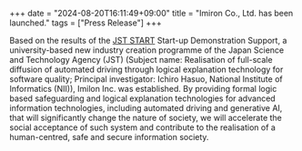 +++
date = "2024-08-20T16:11:49+09:00"
title = "Imiron Co., Ltd. has been launched."
tags = ["Press Release"]
+++

Based on the results of the [JST START](https://www.jst.go.jp/start/) Start-up Demonstration Support, a university-based new industry creation programme of the Japan Science and Technology Agency (JST) (Subject name: Realisation of full-scale diffusion of automated driving through logical explanation technology for software quality; Principal investigator: Ichiro Hasuo, National Institute of Informatics (NII)), Imilon Inc. was established. By providing formal logic based safeguarding and logical explanation technologies for advanced information technologies, including automated driving and generative AI, that will significantly change the nature of society, we will accelerate the social acceptance of such system and contribute to the realisation of a human-centred, safe and secure information society.